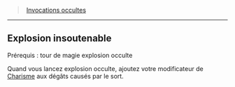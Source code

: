 ﻿---
!GenericItem
Name: Explosion insoutenable
Id: warlock_occultsummons_hd.md#explosion-insoutenable
ParentLink: warlock_occultsummons_hd.md#invocations-occultes
ParentName: Invocations occultes
NameLevel: 2
Attributes: {}
AttributesDictionary: >+
  {}

---
> [Invocations occultes](hd_warlock_occultsummons.md)

---

## Explosion insoutenable

Prérequis : tour de magie explosion occulte

Quand vous lancez explosion occulte, ajoutez votre modificateur de [Charisme](hd_abilities_charisma.md) aux dégâts causés par le sort.

